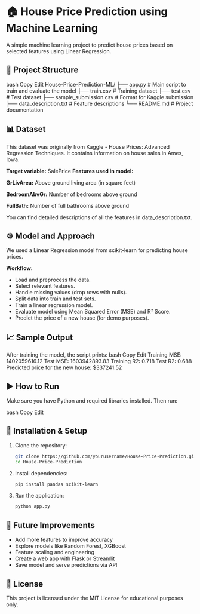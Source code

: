 # **🏠 House Price Prediction using Machine Learning**
A simple machine learning project to predict house prices based on selected features using Linear Regression.

## 📁 **Project Structure**
bash
Copy
Edit
House-Price-Prediction-ML/ ├── app.py # Main script to train and evaluate the model ├── train.csv # Training dataset ├── test.csv # Test dataset ├── sample_submission.csv # Format for Kaggle submission ├── data_description.txt # Feature descriptions └── README.md # Project documentation

## **📊 Dataset**
This dataset was originally from Kaggle - House Prices: Advanced Regression Techniques. It contains information on house sales in Ames, Iowa.

**Target variable:** SalePrice
**Features used in model:**

**GrLivArea:** Above ground living area (in square feet)

**BedroomAbvGr:** Number of bedrooms above ground

**FullBath:** Number of full bathrooms above ground

You can find detailed descriptions of all the features in data_description.txt.

## **⚙️ Model and Approach**
We used a Linear Regression model from scikit-learn for predicting house prices.

**Workflow:**
- Load and preprocess the data.
- Select relevant features.
- Handle missing values (drop rows with nulls).
- Split data into train and test sets.
- Train a linear regression model.
- Evaluate model using Mean Squared Error (MSE) and R² Score.
- Predict the price of a new house (for demo purposes).

## **📈 Sample Output**
After training the model, the script prints:
bash
Copy
Edit
Training MSE: 1402059616.12
Test MSE: 1603942893.83
Training R2: 0.718
Test R2: 0.688
Predicted price for the new house: $337241.52
## **▶️ How to Run**
Make sure you have Python and required libraries installed. Then run:

bash
Copy
Edit
## 📌 **Installation & Setup**  
1. Clone the repository:  
   ```bash
   git clone https://github.com/yourusername/House-Price-Prediction.git
   cd House-Price-Prediction
   ```
2. Install dependencies:  
   ```bash
   pip install pandas scikit-learn
   ```
3. Run the application:  
   ```bash
   python app.py
   ```
## **🔮 Future Improvements**
- Add more features to improve accuracy
- Explore models like Random Forest, XGBoost
- Feature scaling and engineering
- Create a web app with Flask or Streamlit
- Save model and serve predictions via API

## **📜 License**
This project is licensed under the MIT License for educational purposes only.
